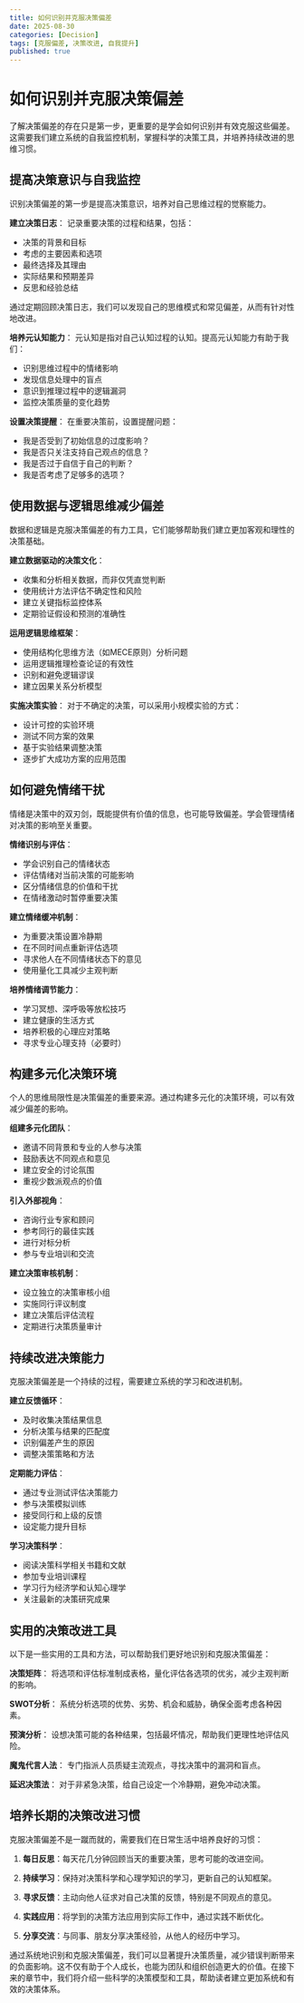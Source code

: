 ```yaml
---
title: 如何识别并克服决策偏差
date: 2025-08-30
categories: [Decision]
tags: [克服偏差, 决策改进, 自我提升]
published: true
---
```


# 如何识别并克服决策偏差

了解决策偏差的存在只是第一步，更重要的是学会如何识别并有效克服这些偏差。这需要我们建立系统的自我监控机制，掌握科学的决策工具，并培养持续改进的思维习惯。

## 提高决策意识与自我监控

识别决策偏差的第一步是提高决策意识，培养对自己思维过程的觉察能力。

**建立决策日志**：
记录重要决策的过程和结果，包括：
- 决策的背景和目标
- 考虑的主要因素和选项
- 最终选择及其理由
- 实际结果和预期差异
- 反思和经验总结

通过定期回顾决策日志，我们可以发现自己的思维模式和常见偏差，从而有针对性地改进。

**培养元认知能力**：
元认知是指对自己认知过程的认知。提高元认知能力有助于我们：
- 识别思维过程中的情绪影响
- 发现信息处理中的盲点
- 意识到推理过程中的逻辑漏洞
- 监控决策质量的变化趋势

**设置决策提醒**：
在重要决策前，设置提醒问题：
- 我是否受到了初始信息的过度影响？
- 我是否只关注支持自己观点的信息？
- 我是否过于自信于自己的判断？
- 我是否考虑了足够多的选项？

## 使用数据与逻辑思维减少偏差

数据和逻辑是克服决策偏差的有力工具，它们能够帮助我们建立更加客观和理性的决策基础。

**建立数据驱动的决策文化**：
- 收集和分析相关数据，而非仅凭直觉判断
- 使用统计方法评估不确定性和风险
- 建立关键指标监控体系
- 定期验证假设和预测的准确性

**运用逻辑思维框架**：
- 使用结构化思维方法（如MECE原则）分析问题
- 运用逻辑推理检查论证的有效性
- 识别和避免逻辑谬误
- 建立因果关系分析模型

**实施决策实验**：
对于不确定的决策，可以采用小规模实验的方式：
- 设计可控的实验环境
- 测试不同方案的效果
- 基于实验结果调整决策
- 逐步扩大成功方案的应用范围

## 如何避免情绪干扰

情绪是决策中的双刃剑，既能提供有价值的信息，也可能导致偏差。学会管理情绪对决策的影响至关重要。

**情绪识别与评估**：
- 学会识别自己的情绪状态
- 评估情绪对当前决策的可能影响
- 区分情绪信息的价值和干扰
- 在情绪激动时暂停重要决策

**建立情绪缓冲机制**：
- 为重要决策设置冷静期
- 在不同时间点重新评估选项
- 寻求他人在不同情绪状态下的意见
- 使用量化工具减少主观判断

**培养情绪调节能力**：
- 学习冥想、深呼吸等放松技巧
- 建立健康的生活方式
- 培养积极的心理应对策略
- 寻求专业心理支持（必要时）

## 构建多元化决策环境

个人的思维局限性是决策偏差的重要来源。通过构建多元化的决策环境，可以有效减少偏差的影响。

**组建多元化团队**：
- 邀请不同背景和专业的人参与决策
- 鼓励表达不同观点和意见
- 建立安全的讨论氛围
- 重视少数派观点的价值

**引入外部视角**：
- 咨询行业专家和顾问
- 参考同行的最佳实践
- 进行对标分析
- 参与专业培训和交流

**建立决策审核机制**：
- 设立独立的决策审核小组
- 实施同行评议制度
- 建立决策后评估流程
- 定期进行决策质量审计

## 持续改进决策能力

克服决策偏差是一个持续的过程，需要建立系统的学习和改进机制。

**建立反馈循环**：
- 及时收集决策结果信息
- 分析决策与结果的匹配度
- 识别偏差产生的原因
- 调整决策策略和方法

**定期能力评估**：
- 通过专业测试评估决策能力
- 参与决策模拟训练
- 接受同行和上级的反馈
- 设定能力提升目标

**学习决策科学**：
- 阅读决策科学相关书籍和文献
- 参加专业培训课程
- 学习行为经济学和认知心理学
- 关注最新的决策研究成果

## 实用的决策改进工具

以下是一些实用的工具和方法，可以帮助我们更好地识别和克服决策偏差：

**决策矩阵**：
将选项和评估标准制成表格，量化评估各选项的优劣，减少主观判断的影响。

**SWOT分析**：
系统分析选项的优势、劣势、机会和威胁，确保全面考虑各种因素。

**预演分析**：
设想决策可能的各种结果，包括最坏情况，帮助我们更理性地评估风险。

**魔鬼代言人法**：
专门指派人员质疑主流观点，寻找决策中的漏洞和盲点。

**延迟决策法**：
对于非紧急决策，给自己设定一个冷静期，避免冲动决策。

## 培养长期的决策改进习惯

克服决策偏差不是一蹴而就的，需要我们在日常生活中培养良好的习惯：

1. **每日反思**：每天花几分钟回顾当天的重要决策，思考可能的改进空间。

2. **持续学习**：保持对决策科学和心理学知识的学习，更新自己的认知框架。

3. **寻求反馈**：主动向他人征求对自己决策的反馈，特别是不同观点的意见。

4. **实践应用**：将学到的决策方法应用到实际工作中，通过实践不断优化。

5. **分享交流**：与同事、朋友分享决策经验，从他人的经历中学习。

通过系统地识别和克服决策偏差，我们可以显著提升决策质量，减少错误判断带来的负面影响。这不仅有助于个人成长，也能为团队和组织创造更大的价值。在接下来的章节中，我们将介绍一些科学的决策模型和工具，帮助读者建立更加系统和有效的决策体系。